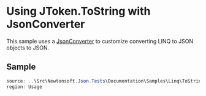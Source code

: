 ﻿# Using JToken.ToString with JsonConverter

This sample uses a [JsonConverter](/API/newtonsoft/json/jsonconverter/) to customize converting LINQ to JSON objects to JSON.

## Sample

```csharp Usage
source: ..\Src\Newtonsoft.Json.Tests\Documentation\Samples\Linq\ToStringJsonConverter.cs
region: Usage
```
